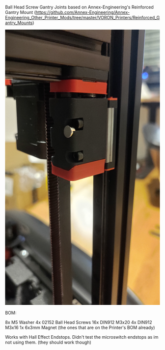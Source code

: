 Ball Head Screw Gantry Joints based on Annex-Engineering's Reinforced Gantry Mount 
(https://github.com/Annex-Engineering/Annex-Engineering_Other_Printer_Mods/tree/master/VORON_Printers/Reinforced_Gantry_Mounts)

![](mount.JPG?raw=true)

BOM:

8x M5 Washer 
4x 02152 Ball Head Screws
16x DIN912 M3x20
4x DIN912 M3x16
1x 6x3mm Magnet (the ones that are on the Printer's BOM already)

Works with Hall Effect Endstops. Didn't test the microswitch endstops as im not using them. (they should work though)